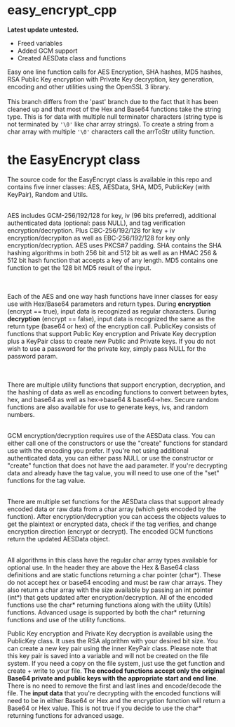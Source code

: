 # easy_encrypt_cpp

<b>Latest update untested.</b>
- Freed variables
- Added GCM support
- Created AESData class and functions

Easy one line function calls for AES Encryption, SHA hashes, MD5 hashes, RSA Public Key encryption with Private Key decryption, key generation, encoding and other utilities using the OpenSSL 3 library.<br><br>This branch differs from the 'past' branch due to the fact that it has been cleaned up and that most of the Hex and Base64 functions take the string type. This is for data with multiple null terminator characters (string type is not terminated by `'\0'` like char array strings). To create a string from a char array with multiple `'\0'` characters call the arrToStr utility function.

# the EasyEncrypt class

The source code for the EasyEncrypt class is available in this repo and contains five inner classes: AES, AESData, SHA, MD5, PublicKey (with KeyPair), Random and Utils.<br><br>


AES includes GCM-256/192/128 for key, iv (96 bits preferred), additional authenticated data (optional: pass NULL), and tag verification encryption/decryption. Plus CBC-256/192/128 for key + iv encryption/decrypiton as well as EBC-256/192/128 for key only encryption/decryption. AES uses PKCS#7 padding. SHA contains the SHA hashing algorithms in both 256 bit and 512 bit as well as an HMAC 256 & 512 bit hash function that accepts a key of any length. MD5 contains one function to get the 128 bit MD5 result of the input.

<br><br>Each of the AES and one way hash functions have inner classes for easy use with Hex/Base64 parameters and return types. During <b>encryption</b> (encrypt == true), input data is recognized as regular characters. During <b>decryption</b> (encrypt == false), input data is recognized the same as the return type (base64 or hex) of the encryption call. PublicKey consists of functions that support Public Key encryption and Private Key decryption plus a KeyPair class to create new Public and Private keys. If you do not wish to use a password for the private key, simply pass NULL for the password param. 

<br><br>There are multiple utility functions that support encryption, decryption, and the hashing of data as well as encoding functions to convert between bytes, hex, and base64 as well as hex->base64 & base64->hex. Secure random functions are also available for use to generate keys, ivs, and random numbers.
<br><br>

GCM encryption/decryption requires use of the AESData class. You can either call one of the constructors or use the "create" functions for standard use with the encoding you prefer. If you're not using additional authenticated data, you can either pass NULL or use the constructor or "create" function that does not have the aad parameter. If you're decrypting data and already have the tag value, you will need to use one of the "set" functions for the tag value.<br><br>

There are multiple set functions for the AESData class that support already encoded data or raw data from a char array (which gets encoded by the function). After encryption/decryption you can access the objects values to get the plaintext or encrypted data, check if the tag verifies, and change encryption direction (encrypt or decrypt). The encoded GCM functions return the updated AESData object.<br><br>

All algorithms in this class have the regular char array types available for optional use. In the header they are above the Hex & Base64 class definitions and are static functions returning a char pointer (char*). These do not accept hex or base64 encoding and must be raw char arrays. They also return a char array with the size available by passing an int pointer (int*) that gets updated after encryption/decryption. All of the encoded functions use the char* returning functions along with the utility (Utils) functions. Advanced usage is supported by both the char* returning functions and use of the utility functions.

Public Key encryption and Private Key decryption is available using the PublicKey class. It uses the RSA algorithm with your desired bit size. You can create a new key pair using the inner KeyPair class. Please note that this key pair is saved into a variable and will not be created on the file system. If you need a copy on the file system, just use the get function and create + write to your file. <b>The encoded functions accept only the original Base64 private and public keys with the appropriate start and end line</b>. There is no need to remove the first and last lines and encode/decode the file. The <b>input data</b> that you're decrypting with the encoded functions will need to be in either Base64 or Hex and the encryption function will return a Base64 or Hex value. This is not true if you decide to use the char* returning functions for advanced usage.
